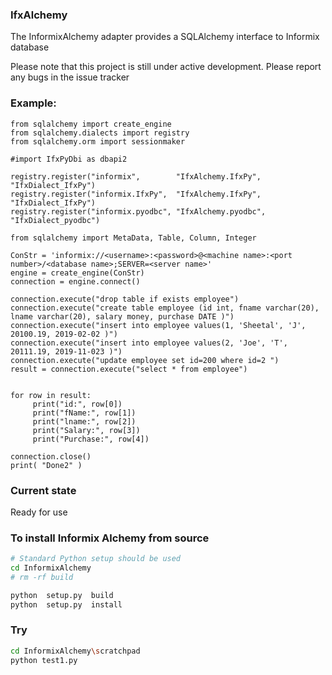 ### IfxAlchemy
The InformixAlchemy adapter provides a SQLAlchemy interface to Informix database

Please note that this project is still under active development. Please report any bugs in the issue tracker

### Example:
```
from sqlalchemy import create_engine
from sqlalchemy.dialects import registry
from sqlalchemy.orm import sessionmaker

#import IfxPyDbi as dbapi2

registry.register("informix",        "IfxAlchemy.IfxPy", "IfxDialect_IfxPy")
registry.register("informix.IfxPy",  "IfxAlchemy.IfxPy", "IfxDialect_IfxPy")
registry.register("informix.pyodbc", "IfxAlchemy.pyodbc", "IfxDialect_pyodbc")

from sqlalchemy import MetaData, Table, Column, Integer

ConStr = 'informix://<username>:<password>@<machine name>:<port number>/<database name>;SERVER=<server name>'
engine = create_engine(ConStr)
connection = engine.connect()

connection.execute("drop table if exists employee")
connection.execute("create table employee (id int, fname varchar(20), lname varchar(20), salary money, purchase DATE )")
connection.execute("insert into employee values(1, 'Sheetal', 'J',  20100.19, 2019-02-02 )")
connection.execute("insert into employee values(2, 'Joe', 'T',  20111.19, 2019-11-023 )")
connection.execute("update employee set id=200 where id=2 ")
result = connection.execute("select * from employee")


for row in result:
     print("id:", row[0])
     print("fName:", row[1])
     print("lname:", row[2])
     print("Salary:", row[3])
     print("Purchase:", row[4])

connection.close()
print( "Done2" )
```

### Current state 
Ready for use


### To install Informix Alchemy from source
```bash
# Standard Python setup should be used
cd InformixAlchemy
# rm -rf build 

python  setup.py  build
python  setup.py  install
```

### Try
```bash
cd InformixAlchemy\scratchpad
python test1.py
```
